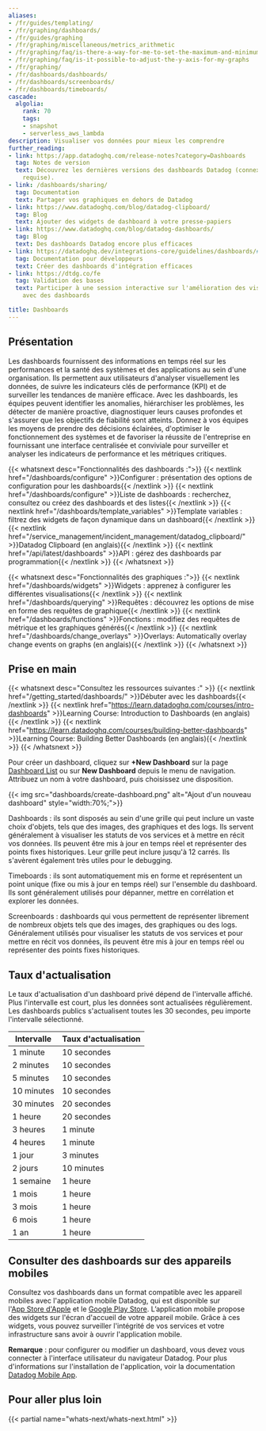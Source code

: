 ```yaml
---
aliases:
- /fr/guides/templating/
- /fr/graphing/dashboards/
- /fr/guides/graphing
- /fr/graphing/miscellaneous/metrics_arithmetic
- /fr/graphing/faq/is-there-a-way-for-me-to-set-the-maximum-and-minimum-values-on-the-y-axis-of-a-graph
- /fr/graphing/faq/is-it-possible-to-adjust-the-y-axis-for-my-graphs
- /fr/graphing/
- /fr/dashboards/dashboards/
- /fr/dashboards/screenboards/
- /fr/dashboards/timeboards/
cascade:
  algolia:
    rank: 70
    tags:
    - snapshot
    - serverless_aws_lambda
description: Visualiser vos données pour mieux les comprendre
further_reading:
- link: https://app.datadoghq.com/release-notes?category=Dashboards
  tag: Notes de version
  text: Découvrez les dernières versions des dashboards Datadog (connexion à l'application
    requise).
- link: /dashboards/sharing/
  tag: Documentation
  text: Partager vos graphiques en dehors de Datadog
- link: https://www.datadoghq.com/blog/datadog-clipboard/
  tag: Blog
  text: Ajouter des widgets de dashboard à votre presse-papiers
- link: https://www.datadoghq.com/blog/datadog-dashboards/
  tag: Blog
  text: Des dashboards Datadog encore plus efficaces
- link: https://datadoghq.dev/integrations-core/guidelines/dashboards/#best-practices
  tag: Documentation pour développeurs
  text: Créer des dashboards d'intégration efficaces
- link: https://dtdg.co/fe
  tag: Validation des bases
  text: Participer à une session interactive sur l'amélioration des visualisations
    avec des dashboards

title: Dashboards
---
```


## Présentation

Les dashboards fournissent des informations en temps réel sur les performances et la santé des systèmes et des applications au sein d'une organisation. Ils permettent aux utilisateurs d'analyser visuellement les données, de suivre les indicateurs clés de performance (KPI) et de surveiller les tendances de manière efficace. Avec les dashboards, les équipes peuvent identifier les anomalies, hiérarchiser les problèmes, les détecter de manière proactive, diagnostiquer leurs causes profondes et s'assurer que les objectifs de fiabilité sont atteints. Donnez à vos équipes les moyens de prendre des décisions éclairées, d'optimiser le fonctionnement des systèmes et de favoriser la réussite de l'entreprise en fournissant une interface centralisée et conviviale pour surveiller et analyser les indicateurs de performance et les métriques critiques.

{{< whatsnext desc="Fonctionnalités des dashboards :">}}
    {{< nextlink href="/dashboards/configure" >}}Configurer : présentation des options de configuration pour les dashboards{{< /nextlink >}}
    {{< nextlink href="/dashboards/configure" >}}Liste de dashboards : recherchez, consultez ou créez des dashboards et des listes{{< /nextlink >}}
    {{< nextlink href="/dashboards/template_variables" >}}Template variables : filtrez des widgets de façon dynamique dans un dashboard{{< /nextlink >}}
    {{< nextlink href="/service_management/incident_management/datadog_clipboard/" >}}Datadog Clipboard (en anglais){{< /nextlink >}}
    {{< nextlink href="/api/latest/dashboards" >}}API : gérez des dashboards par programmation{{< /nextlink >}}
{{< /whatsnext >}}

{{< whatsnext desc="Fonctionnalités des graphiques :">}}
    {{< nextlink href="/dashboards/widgets" >}}Widgets : apprenez à configurer les différentes visualisations{{< /nextlink >}}
    {{< nextlink href="/dashboards/querying" >}}Requêtes : découvrez les options de mise en forme des requêtes de graphique{{< /nextlink >}}
    {{< nextlink href="/dashboards/functions" >}}Fonctions : modifiez des requêtes de métrique et les graphiques générés{{< /nextlink >}}
    {{< nextlink href="/dashboards/change_overlays" >}}Overlays: Automatically overlay change events on graphs (en anglais){{< /nextlink >}}
{{< /whatsnext >}}

## Prise en main

{{< whatsnext desc="Consultez les ressources suivantes :" >}}
   {{< nextlink href="/getting_started/dashboards/" >}}Débuter avec les dashboards{{< /nextlink >}}
   {{< nextlink href="https://learn.datadoghq.com/courses/intro-dashboards" >}}Learning Course: Introduction to Dashboards (en anglais){{< /nextlink >}}
   {{< nextlink href="https://learn.datadoghq.com/courses/building-better-dashboards" >}}Learning Course: Building Better Dashboards (en anglais){{< /nextlink >}}
{{< /whatsnext >}}

Pour créer un dashboard, cliquez sur **+New Dashboard** sur la page [Dashboard List][4] ou sur **New Dashboard** depuis le menu de navigation. Attribuez un nom à votre dashboard, puis choisissez une disposition.

{{< img src="dashboards/create-dashboard.png" alt="Ajout d'un nouveau dashboard" style="width:70%;">}}

Dashboards
: ils sont disposés au sein d'une grille qui peut inclure un vaste choix d'objets, tels que des images, des graphiques et des logs. Ils servent généralement à visualiser les statuts de vos services et à mettre en récit vos données. Ils peuvent être mis à jour en temps réel et représenter des points fixes historiques. Leur grille peut inclure jusqu'à 12 carrés. Ils s'avèrent également très utiles pour le debugging.

Timeboards
: ils sont automatiquement mis en forme et représentent un point unique (fixe ou mis à jour en temps réel) sur l'ensemble du dashboard. Ils sont généralement utilisés pour dépanner, mettre en corrélation et explorer les données.

Screenboards
: dashboards qui vous permettent de représenter librement de nombreux objets tels que des images, des graphiques ou des logs. Généralement utilisés pour visualiser les statuts de vos services et pour mettre en récit vos données, ils peuvent être mis à jour en temps réel ou représenter des points fixes historiques.

## Taux d'actualisation

Le taux d'actualisation d'un dashboard privé dépend de l'intervalle affiché. Plus l'intervalle est court, plus les données sont actualisées régulièrement. Les dashboards publics s'actualisent toutes les 30 secondes, peu importe l'intervalle sélectionné.

| Intervalle   | Taux d'actualisation |
|--------------|--------------|
| 1 minute     | 10 secondes   |
| 2 minutes    | 10 secondes   |
| 5 minutes    | 10 secondes   |
| 10 minutes   | 10 secondes   |
| 30 minutes   | 20 secondes   |
| 1 heure       | 20 secondes   |
| 3 heures      | 1 minute     |
| 4 heures      | 1 minute     |
| 1 jour        | 3 minutes     |
| 2 jours       | 10 minutes    |
| 1 semaine       | 1 heure       |
| 1 mois      | 1 heure       |
| 3 mois     | 1 heure       |
| 6 mois     | 1 heure       |
| 1 an       | 1 heure       |

## Consulter des dashboards sur des appareils mobiles

Consultez vos dashboards dans un format compatible avec les appareil mobiles avec l'application mobile Datadog, qui est disponible sur l'[App Store d'Apple][2] et le [Google Play Store][3]. Lʼapplication mobile propose des widgets sur l'écran d'accueil de votre appareil mobile. Grâce à ces widgets, vous pouvez surveiller l'intégrité de vos services et votre infrastructure sans avoir à ouvrir l'application mobile.

**Remarque** : pour configurer ou modifier un dashboard, vous devez vous connecter à l'interface utilisateur du navigateur Datadog. Pour plus d'informations sur l'installation de l'application, voir la documentation [Datadog Mobile App][1].

## Pour aller plus loin

{{< partial name="whats-next/whats-next.html" >}}

[1]: /fr/service_management/mobile/
[2]: https://apps.apple.com/app/datadog/id1391380318
[3]: https://play.google.com/store/apps/details?id=com.datadog.app
[4]: https://app.datadoghq.com/dashboard/lists
